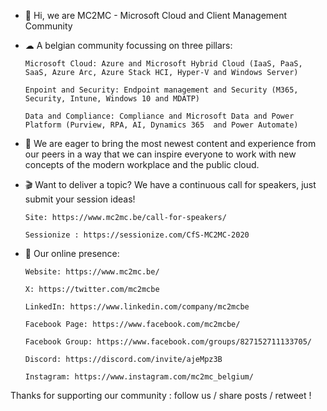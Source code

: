 - 👋 Hi, we are MC2MC - Microsoft Cloud and Client Management Community 

- ☁ A belgian community focussing on three pillars: 

      Microsoft Cloud: Azure and Microsoft Hybrid Cloud (IaaS, PaaS, SaaS, Azure Arc, Azure Stack HCI, Hyper-V and Windows Server)

      Enpoint and Security: Endpoint management and Security (M365, Security, Intune, Windows 10 and MDATP)

      Data and Compliance: Compliance and Microsoft Data and Power Platform (Purview, RPA, AI, Dynamics 365  and Power Automate)

        

- 🌱 We are eager to bring the most newest content and experience from our peers in a way that we can inspire everyone to work with new concepts of the modern workplace and the public cloud.

- 🎬 Want to deliver a topic? We have a continuous call for speakers, just submit your session ideas!

      Site: https://www.mc2mc.be/call-for-speakers/
      
      Sessionize : https://sessionize.com/CfS-MC2MC-2020 

- 🚀 Our online presence:

      Website: https://www.mc2mc.be/
      
      X: https://twitter.com/mc2mcbe
      
      LinkedIn: https://www.linkedin.com/company/mc2mcbe
      
      Facebook Page: https://www.facebook.com/mc2mcbe/
      
      Facebook Group: https://www.facebook.com/groups/827152711133705/

      Discord: https://discord.com/invite/ajeMpz3B
     
      Instagram: https://www.instagram.com/mc2mc_belgium/

Thanks for supporting our community : follow us / share posts / retweet !

<!---
mc2mc/mc2mc is a ✨ special ✨ repository because its `README.md` (this file) appears on your GitHub profile.
You can click the Preview link to take a look at your changes.
--->
